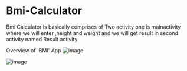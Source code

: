 # Bmi-Calculator
Bmi Calculator is basically comprises of Two activity one is mainactivity where we will enter ,height and weight and we will get result in second activity named Result activity

Overview of 'BMI' App
![image](https://github.com/NIveX2169/Bmi-Calculator/assets/134092327/7e4285cb-2bee-4ffc-bc08-319169c3fcef)

![image](https://github.com/NIveX2169/Bmi-Calculator/assets/134092327/5b892d6d-4619-4ac3-abbb-c560b7316a61)

